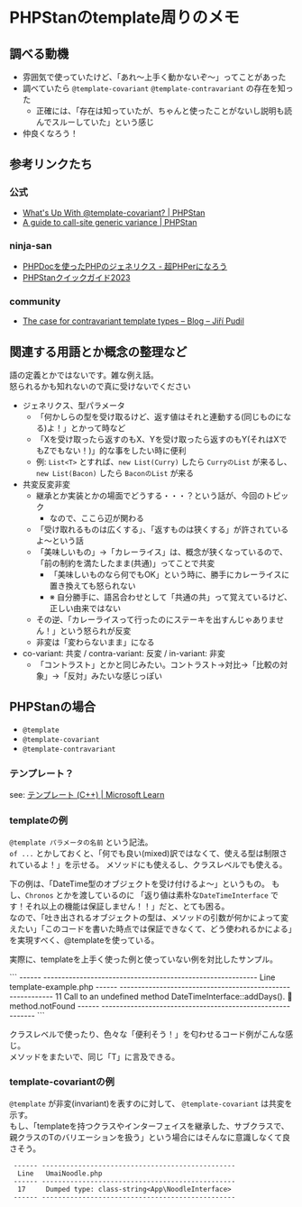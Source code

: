 # PHPStanのtemplate周りのメモ

## 調べる動機
* 雰囲気で使っていたけど、「あれ〜上手く動かないぞ〜」ってことがあった
* 調べていたら `@template-covariant` `@template-contravariant` の存在を知った
  * 正確には、「存在は知っていたが、ちゃんと使ったことがないし説明も読んでスルーしていた」という感じ
* 仲良くなろう！

## 参考リンクたち
### 公式
* [What's Up With @template\-covariant? \| PHPStan](https://phpstan.org/blog/whats-up-with-template-covariant)
* [A guide to call\-site generic variance \| PHPStan](https://phpstan.org/blog/guide-to-call-site-generic-variance)
### ninja-san
* [PHPDocを使ったPHPのジェネリクス \- 超PHPerになろう](https://www.phper.ninja/entry/2020/03/01/054833)
* [PHPStanクイックガイド2023](https://zenn.dev/pixiv/articles/7467448592862e)
### community
* [The case for contravariant template types – Blog – Jiří Pudil](https://jiripudil.cz/blog/contravariant-template-types)

## 関連する用語とか概念の整理など
語の定義とかではないです。雑な例え話。  
怒られるかも知れないので真に受けないでください

* ジェネリクス、型パラメータ
  * 「何かしらの型を受け取るけど、返す値はそれと連動する(同じものになる)よ！」とかって時など
  * 「Xを受け取ったら返すのもX、Yを受け取ったら返すのもY(それはXでもZでもない！)」的な事をしたい時に便利
  * 例: `List<T>` とすれば、`new List(Curry)` したら `CurryのList` が来るし、`new List(Bacon)` したら `BaconのList` が来る
* 共変反変非変
  * 継承とか実装とかの場面でどうする・・・？という話が、今回のトピック
    * なので、ここら辺が関わる
  * 「受け取れるものは広くする」、「返すものは狭くする」が許されているよ〜という話
  * 「美味しいもの」→「カレーライス」は、概念が狭くなっているので、「前の制約を満たしたまま(共通)」ってことで共変
    * 「美味しいものなら何でもOK」という時に、勝手にカレーライスに置き換えても怒られない
    * ※ 自分勝手に、語呂合わせとして「共通の共」って覚えているけど、正しい由来ではない
  * その逆、「カレーライスって行ったのにステーキを出すんじゃありません！」という怒られが反変
  * 非変は「変わらないまま」になる
* co-variant: 共変 / contra-variant: 反変 / in-variant: 非変
  * 「コントラスト」とかと同じみたい。コントラスト→対比→「比較の対象」→「反対」みたいな感じっぽい

## PHPStanの場合
* `@template`
* `@template-covariant`
* `@template-contravariant`

### テンプレート？
see: [テンプレート \(C\+\+\) \| Microsoft Learn](https://learn.microsoft.com/ja-jp/cpp/cpp/templates-cpp?view=msvc-170)

### templateの例
`@template パラメータの名前` という記法。  
`of ...` とかしておくと、「何でも良い(mixed)訳ではなくて、使える型は制限されているよ！」を示せる。
メソッドにも使えるし、クラスレベルでも使える。

下の例は、「DateTime型のオブジェクトを受け付けるよ〜」というもの。
もし、`Chronos` とかを渡しているのに 「返り値は素朴な`DateTimeInterface` です！それ以上の機能は保証しません！！」だと、とても困る。  
なので、「吐き出されるオブジェクトの型は、メソッドの引数が何かによって変えたい」「このコードを書いた時点では保証できなくて、どう使われるかによる」を実現すべく、@templateを使っている。

<code-block lang="php" src="stan-templates/src/DateTimeUtil.php"/>

実際に、templateを上手く使った例と使っていない例を対比したサンプル。 

<code-block lang="php" src="stan-templates/snippets/template-example.php"/>
```
 ------ ----------------------------------------------------------- 
Line   template-example.php
 ------ ----------------------------------------------------------- 
11     Call to an undefined method DateTimeInterface::addDays().  
🪪  method.notFound
 ------ ----------------------------------------------------------- 
```

クラスレベルで使ったり、色々な「便利そう！」を匂わせるコード例がこんな感じ。  
メソッドをまたいで、同じ「T」に言及できる。

<code-block lang="php" src="stan-templates/src/UmaiMeshi.php"/>

### template-covariantの例
`@template` が非変(invariant)を表すのに対して、 `@template-covariant` は共変を示す。  
もし、「templateを持つクラスやインターフェイスを継承した、サブクラスで、親クラスのTのバリエーションを扱う」という場合にはそんなに意識しなくて良さそう。  

<code-block lang="php" src="stan-templates/src/UmaiNoodle.php"/>

```
 ------ ------------------------------------------------ 
  Line   UmaiNoodle.php                                  
 ------ ------------------------------------------------ 
  17     Dumped type: class-string<App\NoodleInterface>  
 ------ ------------------------------------------------ 
```
